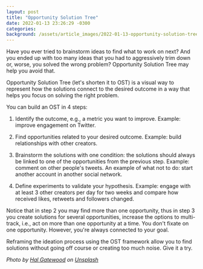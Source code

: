 ```yaml
---
layout: post
title: "Opportunity Solution Tree"
date: 2022-01-13 23:26:29 -0300
categories:
background: /assets/article_images/2022-01-13-opportunity-solution-tree/hal-gatewood-o2305170alM-unsplash.jpeg
---
```


Have you ever tried to brainstorm ideas to find what to work on next? And you
ended up with too many ideas that you had to aggressively trim down or, worse,
you solved the wrong problem? Opportunity Solution Tree may help you avoid
that.

Opportunity Solution Tree (let's shorten it to OST) is a visual way to
represent how the solutions connect to the desired outcome in a way that helps
you focus on solving the right problem.

You can build an OST in 4 steps:

1. Identify the outcome, e.g., a metric you want to improve. Example: improve
   engagement on Twitter.

2. Find opportunities related to your desired outcome. Example: build
   relationships with other creators.

3. Brainstorm the solutions with one condition: the solutions should always be
   linked to one of the opportunities from the previous step. Example: comment
   on other people's tweets. An example of what not to do: start another
   account in another social network.

4. Define experiments to validate your hypothesis. Example: engage with at
   least 3 other creators per day for two weeks and compare how received likes,
   retweets and followers changed.

Notice that in step 2 you may find more than one opportunity, thus in step 3
you create solutions for several opportunities, increase the options to
multi-track, i.e., act on more than one opportunity at a time. You don't fixate
on one opportunity. However, you're always connected to your goal.

Reframing the ideation process using the OST framework allow you to find
solutions without going off course or creating too much noise. Give it a try.

_Photo by <a href="https://unsplash.com/@halacious?utm_source=unsplash&utm_medium=referral&utm_content=creditCopyText">Hal Gatewood</a> on <a href="https://unsplash.com/s/photos/diagram?utm_source=unsplash&utm_medium=referral&utm_content=creditCopyText">Unsplash</a>_

